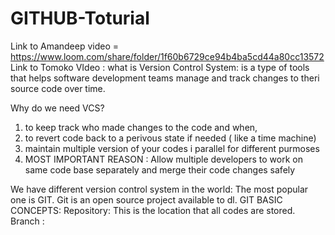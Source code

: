 # GITHUB-Toturial
Link to Amandeep video = https://www.loom.com/share/folder/1f60b6729ce94b4ba5cd44a80cc13572
Link to Tomoko VIdeo : 
what is Version Control System: 
is a type of tools that helps software development teams manage and track changes to theri source code over time. 

Why do we need VCS? 
1. to keep track who made changes to the code and when, 
2. to revert code back to a perivous state if needed ( like  a time machine) 
3. maintain multiple version of your codes i parallel for different purmoses
4. MOST IMPORTANT REASON : 
Allow multiple developers to work on same code base separately and merge their code changes safely

We have different version control system in the world: 
The most popular one is GIT. 
Git is an open source project available to dl. 
GIT BASIC CONCEPTS: 
Repository: This is the location that all codes are stored. 
Branch : 
